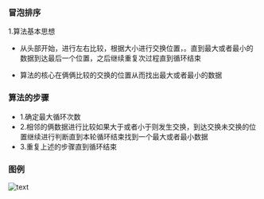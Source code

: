 ### 冒泡排序
1.算法基本思想
  - 从头部开始，进行左右比较，根据大小进行交换位置，。直到最大或者最小的数据到达最后一个位置，之后继续重复次过程直到循环结束  
 
  - 算法的核心在俩俩比较的交换的位置从而找出最大或者最小的数据  
  ### 算法的步骤
  - 1.确定最大循环次数
  - 2.相邻的俩数据进行比较如果大于或者小于则发生交换，到达交换未交换的位置继续进行判断直到本轮循环结束找到一个最大或者最小数据  
  - 3.重复上述的步骤直到循环结束
 ### 图例
  ![text](F:\image\sort\20160316103848750.jpg)
